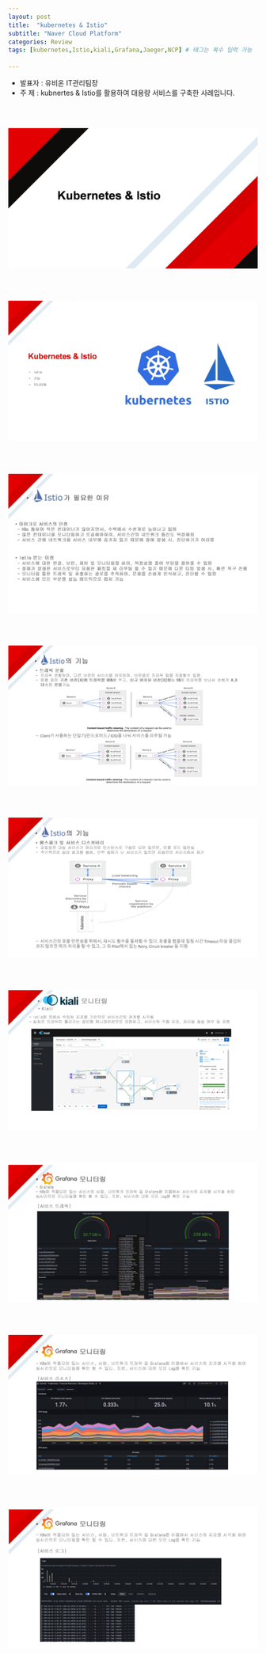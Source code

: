 ```yaml
---
layout: post
title:  "kubernetes & Istio"
subtitle: "Naver Cloud Platform"
categories: Review
tags: [kubernetes,Istio,kiali,Grafana,Jaeger,NCP] # 태그는 복수 입력 가능

---
```



- 발표자 : 유비온 IT관리팀장
- 주    제 : kubnertes & Istio를 활용하여 대용량 서비스를 구축한 사례입니다.

<br>
<br>

![k8s-istio_1.JPG](/assets/images/postimg/k8s-istio_1.JPG)

<br><br>

![k8s-istio_2.JPG](/assets/images/postimg/k8s-istio_2.JPG)

<br><br>

![k8s-istio_3.JPG](/assets/images/postimg/k8s-istio_3.JPG)

<br><br>

![k8s-istio_4.JPG](/assets/images/postimg/k8s-istio_4.JPG)

<br><br>

![k8s-istio_5.JPG](/assets/images/postimg/k8s-istio_5.JPG)

<br><br>

![k8s-istio_6.JPG](/assets/images/postimg/k8s-istio_6.JPG)

<br><br>

![k8s-istio_7.JPG](/assets/images/postimg/k8s-istio_7.JPG)

<br><br>

![k8s-istio_8.JPG](/assets/images/postimg/k8s-istio_8.JPG)

<br><br>

![k8s-istio_9.JPG](/assets/images/postimg/k8s-istio_9.JPG)



